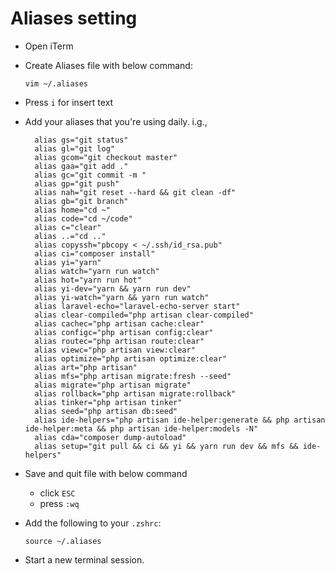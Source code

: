 # Aliases setting

- Open iTerm
- Create Aliases file with below command:
   ````
   vim ~/.aliases
   ````
- Press `i` for insert text
- Add your aliases that you're using daily. 
  i.g.,
  ````
    alias gs="git status"
    alias gl="git log"
    alias gcom="git checkout master"
    alias gaa="git add ."
    alias gc="git commit -m "
    alias gp="git push"
    alias nah="git reset --hard && git clean -df"
    alias gb="git branch"
    alias home="cd ~"
    alias code="cd ~/code"
    alias c="clear"
    alias ..="cd .."
    alias copyssh="pbcopy < ~/.ssh/id_rsa.pub"
    alias ci="composer install"
    alias yi="yarn"
    alias watch="yarn run watch"
    alias hot="yarn run hot"
    alias yi-dev="yarn && yarn run dev"
    alias yi-watch="yarn && yarn run watch"
    alias laravel-echo="laravel-echo-server start"
    alias clear-compiled="php artisan clear-compiled"
    alias cachec="php artisan cache:clear"
    alias configc="php artisan config:clear"
    alias routec="php artisan route:clear"
    alias viewc="php artisan view:clear"
    alias optimize="php artisan optimize:clear"
    alias art="php artisan"
    alias mfs="php artisan migrate:fresh --seed"
    alias migrate="php artisan migrate"
    alias rollback="php artisan migrate:rollback"
    alias tinker="php artisan tinker"
    alias seed="php artisan db:seed"
    alias ide-helpers="php artisan ide-helper:generate && php artisan ide-helper:meta && php artisan ide-helper:models -N"
    alias cda="composer dump-autoload"
    alias setup="git pull && ci && yi && yarn run dev && mfs && ide-helpers"
  ````
  
-    Save and quit file with below command
     - click `ESC`
     - press `:wq`
- Add the following to your `.zshrc`: 
    ````
    source ~/.aliases
    ````
- Start a new terminal session.
